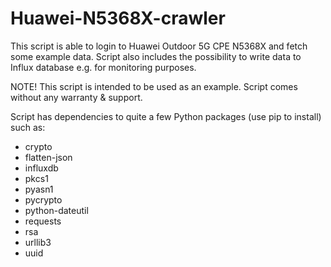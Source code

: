 # Huawei-N5368X-crawler

This script is able to login to Huawei Outdoor 5G CPE N5368X and fetch some example data. Script also includes the possibility to write data to Influx database e.g. for monitoring purposes.

NOTE! This script is intended to be used as an example. Script comes without any warranty & support.

Script has dependencies to quite a few Python packages (use pip to install) such as:

* crypto
* flatten-json
* influxdb
* pkcs1
* pyasn1
* pycrypto
* python-dateutil
* requests
* rsa
* urllib3
* uuid
